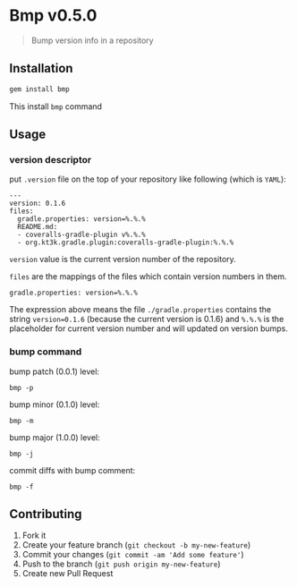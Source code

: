 # Bmp v0.5.0

> Bump version info in a repository

## Installation

```sh
gem install bmp
```

This install `bmp` command

## Usage

### version descriptor

put `.version` file on the top of your repository like following (which is `YAML`):

```
---
version: 0.1.6
files:
  gradle.properties: version=%.%.%
  README.md:
  - coveralls-gradle-plugin v%.%.%
  - org.kt3k.gradle.plugin:coveralls-gradle-plugin:%.%.%
```

`version` value is the current version number of the repository.

`files` are the mappings of the files which contain version numbers in them.

```
gradle.properties: version=%.%.%
```

The expression above means the file `./gradle.properties` contains the string `version=0.1.6` (because the current version is 0.1.6) and `%.%.%` is the placeholder for current version number and will updated on version bumps.

### bump command

bump patch (0.0.1) level:
```
bmp -p
```

bump minor (0.1.0) level:
```
bmp -m
```

bump major (1.0.0) level:
```
bmp -j
```

commit diffs with bump comment:
```
bmp -f
```

## Contributing

1. Fork it
2. Create your feature branch (`git checkout -b my-new-feature`)
3. Commit your changes (`git commit -am 'Add some feature'`)
4. Push to the branch (`git push origin my-new-feature`)
5. Create new Pull Request
